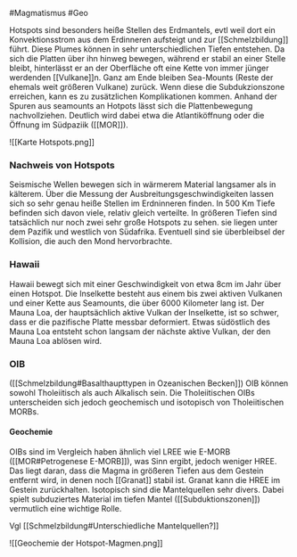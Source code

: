 #Magmatismus #Geo

Hotspots sind besonders heiße Stellen des Erdmantels, evtl weil dort ein Konvektionsstrom aus dem Erdinneren aufsteigt und zur [[Schmelzbildung]] führt. Diese Plumes können in sehr unterschiedlichen Tiefen entstehen. Da sich die Platten über ihn hinweg bewegen, während er stabil an einer Stelle bleibt, hinterlässt er an der Oberfläche oft eine Kette von immer jünger werdenden [[Vulkane]]n.  Ganz am Ende bleiben Sea-Mounts (Reste der ehemals weit größeren Vulkane) zurück. Wenn diese die Subdukzionszone erreichen, kann es zu zusätzlichen Komplikationen kommen. Anhand der Spuren aus seamounts an Hotpots lässt sich die Plattenbewegung nachvollziehen. Deutlich wird dabei etwa die Atlantiköffnung oder die Öffnung im Südpaziik ([[MOR]]). 

![[Karte Hotspots.png]]

### Nachweis von Hotspots

Seismische Wellen bewegen sich in wärmerem Material langsamer als in kälterem. Über die Messung der Ausbreitungsgeschwindigkeiten lassen sich so sehr genau heiße Stellen im Erdninneren finden. In 500 Km Tiefe befinden sich davon viele, relativ gleich verteilte. In größeren Tiefen sind tatsächlich nur noch zwei sehr große Hotspots zu sehen. sie liegen unter dem Pazifik und westlich von Südafrika. Eventuell sind sie überbleibsel der Kollision, die auch den Mond hervorbrachte. 

### Hawaii

Hawaii bewegt sich mit einer Geschwindigkeit von etwa 8cm im Jahr über einen Hotspot. Die Inselkette besteht aus einem bis zwei aktiven Vulkanen und einer Kette aus Seamounts, die über 6000 Kilometer lang ist. Der Mauna Loa, der hauptsächlich aktive Vulkan der Inselkette, ist so schwer, dass er die pazifische Platte messbar deformiert. Etwas südöstlich des Mauna Loa entsteht schon langsam der nächste aktive Vulkan, der den Mauna Loa ablösen wird.

### OIB

([[Schmelzbildung#Basalthaupttypen in Ozeanischen Becken]])
OIB können sowohl Tholeiitisch als auch Alkalisch sein. Die Tholeiitischen OIBs unterscheiden sich jedoch geochemisch und isotopisch von Tholeiitischen MORBs.

#### Geochemie

OIBs sind im Vergleich haben ähnlich viel LREE wie E-MORB ([[MOR#Petrogenese E-MORB]]), was Sinn ergibt, jedoch weniger HREE. Das liegt daran, dass die Magma in größeren Tiefen aus dem Gestein entfernt wird, in denen noch [[Granat]] stabil ist. Granat kann die HREE im Gestein zurückhalten. Isotopisch sind die Mantelquellen sehr divers. Dabei spielt subduziertes Material im tiefen Mantel ([[Subduktionszonen]]) vermutlich eine wichtige Rolle.

Vgl [[Schmelzbildung#Unterschiedliche Mantelquellen?]]

![[Geochemie der Hotspot-Magmen.png]]